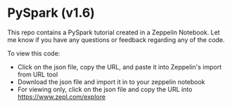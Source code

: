 # PySpark (v1.6)
This repo contains a PySpark tutorial created in a Zeppelin Notebook. Let me know if you have any questions or feedback regarding any of the code.

To view this code:

- Click on the json file, copy the URL, and paste it into Zeppelin's import from URL tool
- Download the json file and import it in to your zeppelin notebook
- For viewing only, click on the json file and copy the URL into https://www.zepl.com/explore
